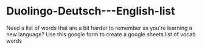 # Duolingo-Deutsch---English-list
Need a list of words that are a bit harder to remember as you're learning a new language?  Use this google form to create a google sheets list of vocab words
